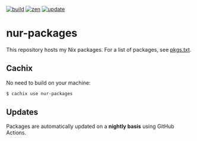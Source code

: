 [![build](https://github.com/michaeladler/nur-packages/actions/workflows/build.yml/badge.svg)](https://github.com/michaeladler/nur-packages/actions/workflows/build.yml)
[![zen](https://github.com/michaeladler/nur-packages/actions/workflows/build-zen.yml/badge.svg)](https://github.com/michaeladler/nur-packages/actions/workflows/build-zen.yml)
[![update](https://github.com/michaeladler/nur-packages/actions/workflows/update.yml/badge.svg)](https://github.com/michaeladler/nur-packages/actions/workflows/update.yml)

# nur-packages

This repository hosts my Nix packages. For a list of packages, see [pkgs.txt](pkgs.txt).

## Cachix

No need to build on your machine:

```bash
$ cachix use nur-packages
```

## Updates

Packages are automatically updated on a __nightly basis__ using GitHub Actions.

